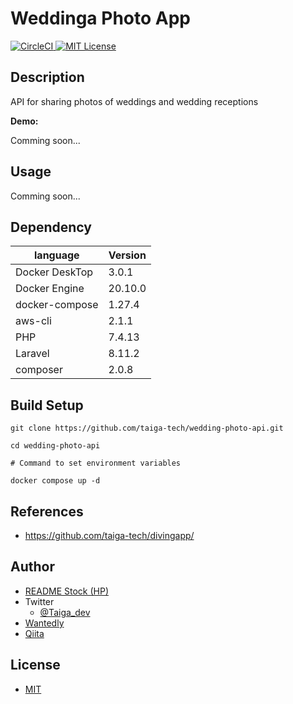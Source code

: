 # Weddinga Photo App

<p>
  <a href="https://app.circleci.com/pipelines/github/taiga-tech/wedding-photo-api/">
    <img src="https://circleci.com/gh/taiga-tech/wedding-photo-api.svg?style=shield&circle-token=9ab6c1be310b621ccc287c53163200249bec0b74" alt="CircleCI">
    </a>
  <a href="https://github.com/taiga-tech/wedding-photo-api/blob/master/LICENSE/">
    <img src="https://img.shields.io/github/license/taiga-tech/wedding-photo-api" alt="MIT License">
  </a>
</p>

## Description

API for sharing photos of weddings and wedding receptions


**Demo:**

Comming soon...

## Usage

Comming soon...

## Dependency

|language|Version|
|---|---|
|Docker DeskTop|3.0.1|
|Docker Engine|20.10.0|
|docker-compose|1.27.4|
|aws-cli|2.1.1|
|PHP|7.4.13|
|Laravel|8.11.2|
|composer|2.0.8|

## Build Setup

```shell
git clone https://github.com/taiga-tech/wedding-photo-api.git

cd wedding-photo-api

# Command to set environment variables

docker compose up -d
```

## References

- https://github.com/taiga-tech/divingapp/

## Author

- [README Stock (HP)](https://taiga-tech.tk/)
- Twitter
  - [@Taiga_dev](https://twitter.com/Taiga_dev/)
- [Wantedly](https://www.wantedly.com/users/137448604?profile_v1=true/)
- [Qiita](https://qiita.com/taiga-tech/)

## License

- [MIT](https://github.com/taiga-tech/wedding-photo-api/blob/master/LICENSE/)

